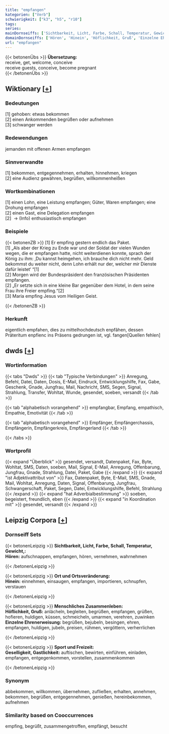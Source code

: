 ```yaml
---
title: "empfangen"
kategorien: ["Verb"]
schwierigkeit: ["k3", "h5", "r10"]
tags:
series:
mainDornseiffs: ['Sichtbarkeit, Licht, Farbe, Schall, Temperatur, Gewicht,', 'Ort und Ortsveränderung', 'Menschliches Zusammenleben', 'Sport und Freizeit']
domainDornseiffs: ['Hören', 'Hinein', 'Höflichkeit, Gruß', 'Einzelne Ehrenerweisung', 'Geselligkeit, Gastlichkeit']
url: "empfangen"
---
```


{{< betonenÜbs >}}
**Übersetzung:**  
receive, get, welcome, conceive  
receive guests, conceive, become pregnant  
{{< /betonenÜbs >}}

## Wiktionary [[+](https://de.wiktionary.org/wiki/empfangen)]

### Bedeutungen
[1] gehoben: etwas bekommen  
[2] einen Ankommenden begrüßen oder aufnehmen  
[3] schwanger werden  

### Redewendungen
jemanden mit offenen Armen empfangen  

### Sinnverwandte
[1] bekommen, entgegennehmen, erhalten, hinnehmen, kriegen  
[2] eine Audienz gewähren, begrüßen, willkommenheißen  

### Wortkombinationen
[1] einen Lohn, eine Leistung empfangen; Güter, Waren empfangen; eine Drohung empfangen  
[2] einen Gast, eine Delegation empfangen  
[2]  -> (Info) enthusiastisch empfangen  

### Beispiele
{{< betonenZB >}}
[1] Er empfing gestern endlich das Paket.  
[1] „Als aber der Krieg zu Ende war und der Soldat der vielen Wunden wegen, die er empfangen hatte, nicht weiterdienen konnte, sprach der König zu ihm: ‚Du kannst heimgehen, ich brauche dich nicht mehr. Geld bekommst du weiter nicht, denn Lohn erhält nur der, welcher mir Dienste dafür leistet‘ “[1]  
[2] Morgen wird der Bundespräsident den französischen Präsidenten empfangen.  
[2] „Er setzte sich in eine kleine Bar gegenüber dem Hotel, in dem seine Frau ihre Freier empfing.“[2]  
[3] Maria empfing Jesus vom Heiligen Geist.  

{{< /betonenZB >}}
### Herkunft
eigentlich empfahen, dies zu mittelhochdeutsch enpfâhen, dessen Präteritum enpfienc ins Präsens gedrungen ist, vgl. fangen[Quellen fehlen]  



## dwds [[+](https://www.dwds.de/wb/empfangen)]

### Wortinformation
{{< tabs "Dwds" >}}
{{< tab "Typische Verbindungen" >}}
Anregung, Befehl, Datei, Daten, Dosis, E-Mail, Eindruck, Entwicklungshilfe, Fax, Gabe, Geschenk, Gnade, Jungfrau, Mail, Nachricht, SMS, Segen, Signal, Strahlung, Transfer, Wohltat, Wunde, gesendet, soeben, versandt
{{< /tab >}}

{{< tab "alphabetisch vorangehend" >}}
empfangbar, Empfang, empathisch, Empathie, Emotivität
{{< /tab >}}

{{< tab "alphabetisch vorangehend" >}}
Empfänger, Empfängerchassis, Empfängerin, Empfängerkreis, Empfängerland
{{< /tab >}}

{{< /tabs >}}

### Wortprofil
{{< expand "Überblick" >}} gesendet, versandt, Datenpaket, Fax, Byte, Wohltat, SMS, Daten, soeben, Mail, Signal, E-Mail, Anregung, Offenbarung, Jungfrau, Gnade, Strahlung, Datei, Paket, Gabe {{< /expand >}}
{{< expand "ist Adjektivattribut von" >}} Fax, Datenpaket, Byte, E-Mail, SMS, Gnade, Mail, Wohltat, Anregung, Daten, Signal, Offenbarung, Jungfrau, Schwangerschaft, Paket, Segen, Datei, Entwicklungshilfe, Befehl, Strahlung {{< /expand >}}
{{< expand "hat Adverbialbestimmung" >}} soeben, begeistert, freundlich, eben {{< /expand >}}
{{< expand "in Koordination mit" >}} gesendet, versandt {{< /expand >}}

## Leipzig Corpora [[+](https://corpora.uni-leipzig.de/en/res?word=empfangen&corpusId=deu_newscrawl-public_2018)]

### Dornseiff Sets
{{< betonenLeipzig >}}
**Sichtbarkeit, Licht, Farbe, Schall, Temperatur, Gewicht,:**  
**Hören:** aufschnappen, empfangen, hören, vernehmen, wahrnehmen  

{{< /betonenLeipzig >}}


{{< betonenLeipzig >}}
**Ort und Ortsveränderung:**  
**Hinein:** einnehmen, einsaugen, empfangen, importieren, schnupfen, verstauen  

{{< /betonenLeipzig >}}


{{< betonenLeipzig >}}
**Menschliches Zusammenleben:**  
**Höflichkeit, Gruß:** anlächeln, begleiten, begrüßen, empfangen, grüßen, hofieren, huldigen, küssen, schmeicheln, umarmen, verehren, zuwinken  
**Einzelne Ehrenerweisung:** begrüßen, bejubeln, besingen, ehren, empfangen, huldigen, jubeln, preisen, rühmen, vergöttern, verherrlichen  

{{< /betonenLeipzig >}}


{{< betonenLeipzig >}}
**Sport und Freizeit:**  
**Geselligkeit, Gastlichkeit:** auftischen, bewirten, einführen, einladen, empfangen, entgegenkommen, vorstellen, zusammenkommen  

{{< /betonenLeipzig >}}

### Synonym
abbekommen, willkommen, übernehmen, zufließen, erhalten, annehmen, bekommen, begrüßen, entgegennehmen, genießen, hereinbekommen, aufnehmen


### Similarity based on Cooccurrences
empfing, begrüßt, zusammengetroffen, empfängt, besucht

